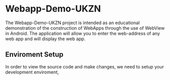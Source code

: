 # Webapp-Demo-UKZN
The Webapp-Demo-UKZN project is intended as an educational demonstration of the construction of WebApps through the use of WebView in Android. The application will allow you to enter the web-address of any web app and will display the web app. 

## Enviroment Setup
In order to view the source code and make changes, we need to setup your development enviroment,

<!--stackedit_data:
eyJoaXN0b3J5IjpbODgwMjIwNTUzXX0=
-->
